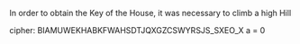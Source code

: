 In order to obtain the Key of the House, it was necessary to climb a high Hill

cipher: BIAMUWEKHABKFWAHSDTJQXGZCSWYRSJS_SXEO_X a = 0
